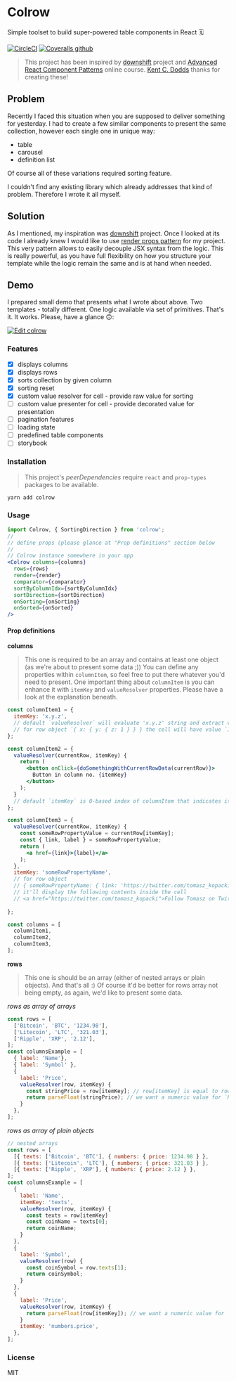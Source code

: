 # Colrow
Simple toolset to build super-powered table components in React 🗓

[![CircleCI](https://img.shields.io/circleci/project/github/kopacki/colrow.svg?style=flat-square)](https://circleci.com/gh/kopacki/colrow)
[![Coveralls github](https://img.shields.io/coveralls/github/kopacki/colrow.svg?style=flat-square)](https://coveralls.io/github/kopacki/colrow)

> This project has been inspired by [downshift](https://github.com/paypal/downshift) project and [Advanced React Component Patterns](https://egghead.io/courses/advanced-react-component-patterns) online course. [Kent C. Dodds](https://kentcdodds.com/) thanks for creating these!

## Problem
Recently I faced this situation when you are supposed to deliver something for yesterday. I had to create a few similar components to present the same collection, however each single one in unique way:
- table
- carousel
- definition list

Of course all of these variations required sorting feature.

I couldn't find any existing library which already addresses that kind of problem. Therefore I wrote it all myself.

## Solution
As I mentioned, my inspiration was [downshift](https://github.com/paypal/downshift) project. Once I looked at its code I already knew I would like to use [render props pattern](https://reactjs.org/docs/render-props.html) for my project. This very pattern allows to easily decouple JSX syntax from the logic. This is really powerful, as you have full flexibility on how you structure your template while the logic remain the same and is at hand when needed.

## Demo
I prepared small demo that presents what I wrote about above. Two templates - totally different. One logic available via set of primitives. That's it. It works. Please, have a glance 🙃:

[![Edit colrow](https://codesandbox.io/static/img/play-codesandbox.svg)](https://codesandbox.io/s/5w7om43qqp?view=preview)

### Features
- [x] displays columns
- [x] displays rows
- [x] sorts collection by given column
- [x] sorting reset
- [x] custom value resolver for cell - provide raw value for sorting
- [ ] custom value presenter for cell - provide decorated value for presentation
- [ ] pagination features
- [ ] loading state
- [ ] predefined table components
- [ ] storybook

### Installation
> This project's _peerDependencies_ require `react` and `prop-types` packages to be available.
```
yarn add colrow
```

### Usage
```jsx
import Colrow, { SortingDirection } from 'colrow';
//
// define props (please glance at "Prop definitions" section below
//
// Colrow instance somewhere in your app
<Colrow columns={columns}
  rows={rows}
  render={render}
  comparator={comparator}
  sortByColumnIdx={sortByColumnIdx}
  sortDirection={sortDirection}
  onSorting={onSorting}
  onSorted={onSorted}
/>
```
#### Prop definitions

**columns**
>This one is required to be an array and contains at least one object (as we're about to present some data ;))
>You can define any properties within `columnItem`, so feel free to put there whatever you'd need to present.
>One important thing about `columnItem` is you can enhance it with `itemKey` and `valueResolver` properties.
>Please have a look at the explanation beneath.
```jsx
const columnItem1 = {
  itemKey: 'x.y.z',
  // default `valueResolver` will evaluate 'x.y.z' string and extract value from a particular row object
  // for row object `{ x: { y: { z: 1 } } } the cell will have value `1`
};

const columnItem2 = {
  valueResolver(currentRow, itemKey) {
    return (
      <button onClick={doSomethingWithCurrentRowData(currentRow)}>
        Button in column no. {itemKey}
      </button>
    );
  }
  // default `itemKey` is 0-based index of columnItem that indicates its position in `columns` array
};

const columnItem3 = {
  valueResolver(currentRow, itemKey) {
    const someRowPropertyValue = currentRow[itemKey];
    const { link, label } = someRowPropertyValue;
    return (
      <a href={link}>{label}</a>
    );
  },
  itemKey: 'someRowPropertyName',
  // for row object
  // { someRowPropertyName: { link: 'https://twitter.com/tomasz_kopacki', label: 'Follow Tomasz on Twitter' } }
  // it'll display the following contents inside the cell
  // <a href="https://twitter.com/tomasz_kopacki">Follow Tomasz on Twitter</a>
  
};

const columns = [
  columnItem1,
  columnItem2,
  columnItem3,
];
```

**rows**
>This one is should be an array (either of nested arrays or plain objects). And that's all :) Of course it'd be better for rows array not being empty, as again, we'd like to present some data.

_rows as array of arrays_
```jsx
const rows = [
  ['Bitcoin', 'BTC', '1234.98'],
  ['Litecoin', 'LTC', '321.03'],
  ['Ripple', 'XRP', '2.12'],
];
const columnsExample = [
  { label: 'Name'},
  { label: 'Symbol' },
  {
    label: 'Price',
    valueResolver(row, itemKey) {
      const stringPrice = row[itemKey]; // row[itemKey] is equal to row[2]
      return parseFloat(stringPrice); // we want a numeric value for `Price` (especially for sorting)
    }
  },
];
```
_rows as array of plain objects_
```jsx
// nested arrays
const rows = [
  [{ texts: ['Bitcoin', 'BTC'], { numbers: { price: 1234.98 } },
  [{ texts: ['Litecoin', 'LTC'], { numbers: { price: 321.03 } },
  [{ texts: ['Ripple', 'XRP'], { numbers: { price: 2.12 } },
];
const columnsExample = [
  {
    label: 'Name',
    itemKey: 'texts',
    valueResolver(row, itemKey) {
      const texts = row[itemKey]
      const coinName = texts[0];
      return coinName;
    }
  },
  {
    label: 'Symbol',
    valueResolver(row) {
      const coinSymbol = row.texts[1];
      return coinSymbol;
    }
  },
  {
    label: 'Price',
    valueResolver(row, itemKey) {
      return parseFloat(row[itemKey]); // we want a numeric value for `Price`
    }
    itemKey: 'numbers.price',
  },
];
```
### License
MIT
